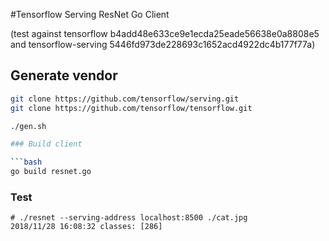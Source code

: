 #Tensorflow Serving ResNet Go Client

(test against tensorflow b4add48e633ce9e1ecda25eade56638e0a8808e5 and tensorflow-serving 5446fd973de228693c1652acd4922dc4b177f77a)

## Generate vendor

```bash
git clone https://github.com/tensorflow/serving.git
git clone https://github.com/tensorflow/tensorflow.git

./gen.sh

### Build client

```bash
go build resnet.go
```

### Test

```console
# ./resnet --serving-address localhost:8500 ./cat.jpg
2018/11/28 16:08:32 classes: [286]
```
